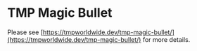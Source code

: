 
# TMP Magic Bullet

Please see [https://tmpworldwide.dev/tmp-magic-bullet/](https://tmpworldwide.dev/tmp-magic-bullet/) for more details.
